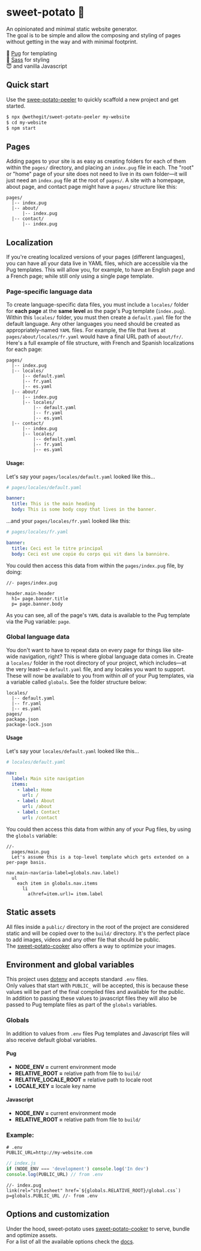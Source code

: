 # sweet-potato 🍠
An opinionated and minimal static website generator.  
The goal is to be simple and allow the composing and styling of pages without getting in the way and with minimal footprint.  

🐶    [Pug](https://pugjs.org/api/getting-started.html) for templating  
🎨    [Sass](https://sass-lang.com/) for styling  
😇    and vanilla Javascript

## Quick start
Use the [swee-potato-peeler](https://github.com/wethegit/sweet-potato/tree/main/peeler) to quickly scaffold a new project and get started.
```sh
$ npx @wethegit/sweet-potato-peeler my-website
$ cd my-website
$ npm start
```

## Pages
Adding pages to your site is as easy as creating folders for each of them within the `pages/` directory, and placing an `index.pug` file in each. The "root" or "home" page of your site does not need to live in its own folder—it will just need an `index.pug` file at the root of `pages/`. A site with a homepage, about page, and contact page might have a `pages/` structure like this:
```
pages/
  |-- index.pug
  |-- about/
      |-- index.pug
  |-- contact/
      |-- index.pug
```

## Localization
If you're creating localized versions of your pages (different languages), you can have all your data live in YAML files, which are accessible via the Pug templates. This will allow you, for example, to have an English page and a French page; while still only using a single page template.

### Page-specific language data
To create language-specific data files, you must include a `locales/` folder for **each page** at the **same level** as the page's Pug template (`index.pug`). Within this `locales/` folder, you must then create a `default.yaml` file for the default language. Any other languages you need should be created as appropriately-named `YAML` files. For example, the file that lives at `pages/about/locales/fr.yaml` would have a final URL path of `about/fr/`. Here's a full example of file structure, with French and Spanish localizations for each page:
```
pages/
  |-- index.pug
  |-- locales/
      |-- default.yaml
      |-- fr.yaml
      |-- es.yaml
  |-- about/
      |-- index.pug
      |-- locales/
          |-- default.yaml
          |-- fr.yaml
          |-- es.yaml
  |-- contact/
      |-- index.pug
      |-- locales/
          |-- default.yaml
          |-- fr.yaml
          |-- es.yaml
```
#### Usage:
Let's say your `pages/locales/default.yaml` looked like this…
```yaml
# pages/locales/default.yaml

banner:
  title: This is the main heading
  body: This is some body copy that lives in the banner.
```
…and your `pages/locales/fr.yaml` looked like this:
```yaml
# pages/locales/fr.yaml

banner:
  title: Ceci est le titre principal
  body: Ceci est une copie du corps qui vit dans la bannière.
```
You could then access this data from within the `pages/index.pug` file, by doing:
```pug
//- pages/index.pug

header.main-header
  h1= page.banner.title
  p= page.banner.body
```
As you can see, all of the page's `YAML` data is available to the Pug template via the Pug variable: `page`.

### Global language data
You don't want to have to repeat data on every page for things like site-wide navigation, right? This is where global language data comes in. Create a `locales/` folder in the root directory of your project, which includes—at the very least—a `default.yaml` file, and any locales you want to support. These will now be available to you from within _all_ of your Pug templates, via a variable called `globals`. See the folder structure below:
```
locales/
  |-- default.yaml
  |-- fr.yaml
  |-- es.yaml
pages/
package.json
package-lock.json
```
#### Usage
Let's say your `locales/default.yaml` looked like this…
```yaml
# locales/default.yaml

nav:
  label: Main site navigation
  items:
    - label: Home
      url: /
    - label: About
      url: /about
    - label: Contact
      url: /contact
```
You could then access this data from within any of your Pug files, by using the `globals` variable:
```pug
//- 
  pages/main.pug
  Let's assume this is a top-level template which gets extended on a per-page basis.

nav.main-nav(aria-label=globals.nav.label)
  ul
    each item in globals.nav.items
      li
        a(href=item.url)= item.label
```
## Static assets
All files inside a `public/` directory in the root of the project are considered static and will be copied over to the `build/` directory. It's the perfect place to add images, videos and any other file that should be public.  
The [sweet-potato-cooker](https://github.com/wethegit/sweet-potato/blob/main/cooker/README.md#compressing-and-optimizing-assets) also offers a way to optimize your images.  

## Environment and global variables
This project uses [dotenv](https://github.com/motdotla/dotenv) and accepts standard `.env` files.  
Only values that start with `PUBLIC_` will be accepted, this is because these values will be part of the final compiled files and available for the public.  
In addition to passing these values to javascript files they will also be passed to Pug template files as part of the `globals` variables.  

### Globals
In addition to values from `.env` files Pug templates and Javascript files will also receive default global variables.

#### Pug
- **NODE_ENV =** current environment mode
- **RELATIVE_ROOT =** relative path from file to `build/`
- **RELATIVE_LOCALE_ROOT =** relative path to locale root
- **LOCALE_KEY =** locale key name

#### Javascript
- **NODE_ENV =** current environment mode
- **RELATIVE_ROOT =** relative path from file to `build/`

### Example:  
```
# .env
PUBLIC_URL=http://my-website.com
```
```js
// index.js
if (NODE_ENV === 'development') console.log('In dev')
console.log(PUBLIC_URL) // from .env
```
```pug
//- index.pug
link(rel="stylesheet" href=`${globals.RELATIVE_ROOT}/global.css`)
p=globals.PUBLIC_URL //- from .env
```

## Options and customization
Under the hood, sweet-potato uses [sweet-potato-cooker](https://github.com/wethegit/sweet-potato/tree/main/cooker) to serve, bundle and optimize assets.  
For a list of all the available options check the [docs](https://github.com/wethegit/sweet-potato/tree/main/cooker#config).
